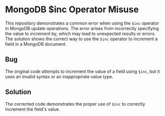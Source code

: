 # MongoDB $inc Operator Misuse
This repository demonstrates a common error when using the `$inc` operator in MongoDB update operations. The error arises from incorrectly specifying the value to increment by, which may lead to unexpected results or errors. The solution shows the correct way to use the `$inc` operator to increment a field in a MongoDB document.

## Bug
The original code attempts to increment the value of a field using `$inc`, but it uses an invalid syntax or an inappropriate value type.

## Solution
The corrected code demonstrates the proper use of `$inc` to correctly increment the field's value.